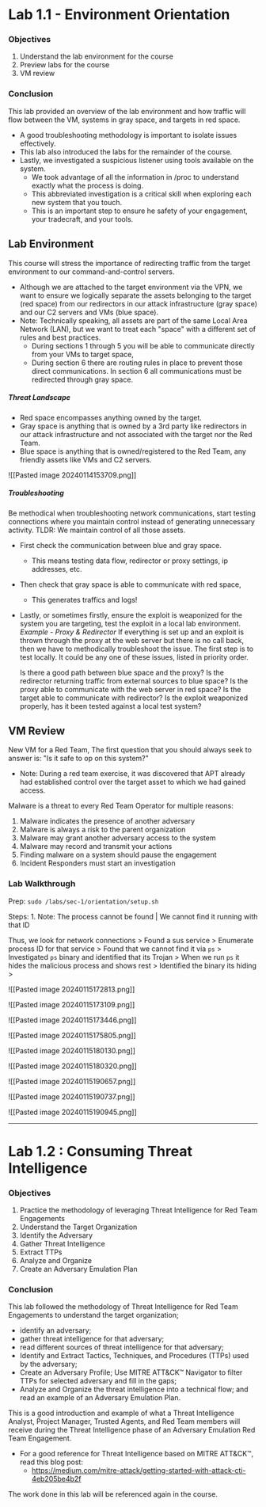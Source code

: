 # Lab 1.1 - Environment Orientation
### Objectives
1. Understand the lab environment for the course
2. Preview labs for the course
3. VM review
### Conclusion
This lab provided an overview of the lab environment and how traffic will flow between the VM, systems in gray space, and targets in red space. 
- A good troubleshooting methodology is important to isolate issues effectively. 
- This lab also introduced the labs for the remainder of the course. 
- Lastly, we investigated a suspicious listener using tools available on the system. 
	- We took advantage of all the information in /proc to understand exactly what the process is doing. 
	- This abbreviated investigation is a critical skill when exploring each new system that you touch.
	- This is an important step to ensure he safety of your engagement, your tradecraft, and your tools.

## Lab Environment 
This course will stress the importance of redirecting traffic from the target environment to our command-and-control servers.
- Although we are attached to the target environment via the VPN, we want to ensure we logically separate the assets belonging to the target (red space) from our redirectors in our attack infrastructure (gray space) and our C2 servers and VMs (blue space).
- Note: Technically speaking, all assets are part of the same Local Area Network (LAN), but we want to treat each "space" with a different set of rules and best practices.
	- During sections 1 through 5 you will be able to communicate directly from your VMs to target space, 
	- During section 6 there are routing rules in place to prevent those direct communications. In section 6 all communications must be redirected through gray space.
	
##### Threat Landscape
- Red space encompasses anything owned by the target.
- Gray space is anything that is owned by a 3rd party like redirectors in our attack infrastructure  and not associated with the target nor the Red Team.
- Blue space is anything that is owned/registered to the Red Team, any friendly assets like VMs and C2 servers.

![[Pasted image 20240114153709.png]]

##### Troubleshooting
Be methodical when troubleshooting network communications, start testing connections where you maintain control instead of generating unnecessary activity. TLDR: We maintain control of all those assets.
- First check the communication between blue and gray space. 
	- This means testing data flow, redirector or proxy settings, ip addresses, etc. 
- Then check that gray space is able to communicate with red space, 
	- This generates traffics and logs! 
- Lastly, or sometimes firstly, ensure the exploit is weaponized for the system you are targeting, test the exploit in a local lab environment.
*Example - Proxy & Redirector*
If everything is set up and an exploit is thrown through the proxy at the web server but there is no call back, then we have to methodically troubleshoot the issue. The first step is to test locally. It could be any one of these issues, listed in priority order.

    Is there a good path between blue space and the proxy?
    Is the redirector returning traffic from external sources to blue space?
    Is the proxy able to communicate with the web server in red space?
    Is the target able to communicate with redirector?
    Is the exploit weaponized properly, has it been tested against a local test system?

## VM Review
New VM for a Red Team, The first question that you should always seek to answer is: "Is it safe to op on this system?"
- Note: During a red team exercise, it was discovered that APT already had established control over the target asset to which we had gained access.

Malware is a threat to every Red Team Operator for multiple reasons: 
1. Malware indicates the presence of another adversary 
2. Malware is always a risk to the parent organization 
3. Malware may grant another adversary access to the system 
4. Malware may record and transmit your actions 
5. Finding malware on a system should pause the engagement 
6. Incident Responders must start an investigation

### Lab Walkthrough
Prep: `sudo /labs/sec-1/orientation/setup.sh`

Steps:
1. 
Note: The process cannot be found | We cannot find it running with that ID

Thus, we look for network connections > Found a sus service > Enumerate process ID for that service > Found that we cannot find it via `ps` > Investigated `ps` binary and identified that its Trojan > When we run `ps` it hides the malicious process and shows rest > Identified the binary its hiding > 

![[Pasted image 20240115172813.png]]

![[Pasted image 20240115173109.png]]

![[Pasted image 20240115173446.png]]

![[Pasted image 20240115175805.png]]

![[Pasted image 20240115180130.png]]

![[Pasted image 20240115180320.png]]

![[Pasted image 20240115190657.png]]

![[Pasted image 20240115190737.png]]

![[Pasted image 20240115190945.png]]

---
# Lab 1.2 : Consuming Threat Intelligence

### Objectives
1. Practice the methodology of leveraging Threat Intelligence for Red Team Engagements
2. Understand the Target Organization
3. Identify the Adversary
4. Gather Threat Intelligence
5. Extract TTPs
6. Analyze and Organize
7. Create an Adversary Emulation Plan

### Conclusion
This lab followed the methodology of Threat Intelligence for Red Team Engagements to understand the target organization; 
- identify an adversary; 
- gather threat intelligence for that adversary; 
- read different sources of threat intelligence for that adversary; 
- Identify and Extract Tactics, Techniques, and Procedures (TTPs) used by the adversary; 
- Create an Adversary Profile; Use MITRE ATT&CK™ Navigator to filter TTPs for selected adversary and fill in the gaps; 
- Analyze and Organize the threat intelligence into a technical flow; and read an example of an Adversary Emulation Plan.

This is a good introduction and example of what a Threat Intelligence Analyst, Project Manager, Trusted Agents, and Red Team members will receive during the Threat Intelligence phase of an Adversary Emulation Red Team Engagement. 
- For a good reference for Threat Intelligence based on MITRE ATT&CK™, read this blog post: 
	- https://medium.com/mitre-attack/getting-started-with-attack-cti-4eb205be4b2f

The work done in this lab will be referenced again in the course.



